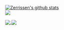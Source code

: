 <a href="https://github.com/anuraghazra/github-readme-stats"><img align="center" src="https://github-readme-stats.vercel.app/api?username=zerrissen&theme=material-palenight&count_private=true&show_icons=true" alt="Zerrissen's github stats" /></a>
<br/>
<a href="https://github.com/anuraghazra/github-readme-stats"><img align="center" src="https://github-readme-stats.vercel.app/api/top-langs/?username=zerrissen&theme=material-palenight" /></a>
<br/>

<a href="https://github.com/zerrissen/nerdkit">
  <img align="center" src="https://github-readme-stats.vercel.app/api/pin/?username=zerrissen&repo=nerdkit&theme=material-palenight&show-owner" />
</a>
<a href="https://github.com/anuraghazra/anuraghazra.github.io">
  <img align="center" src="https://github-readme-stats.vercel.app/api/pin/?username=zerrissen&repo=pdq-scraper&theme=material-palenight&show-owner" />
</a>

<!--
**Zerrissen/zerrissen** is a ✨ _special_ ✨ repository because its `README.md` (this file) appears on your GitHub profile.

Here are some ideas to get you started:

- 🔭 I’m currently working on ...
- 🌱 I’m currently learning ...
- 👯 I’m looking to collaborate on ...
- 🤔 I’m looking for help with ...
- 💬 Ask me about ...
- 📫 How to reach me: ...
- 😄 Pronouns: ...
- ⚡ Fun fact: ...
-->
